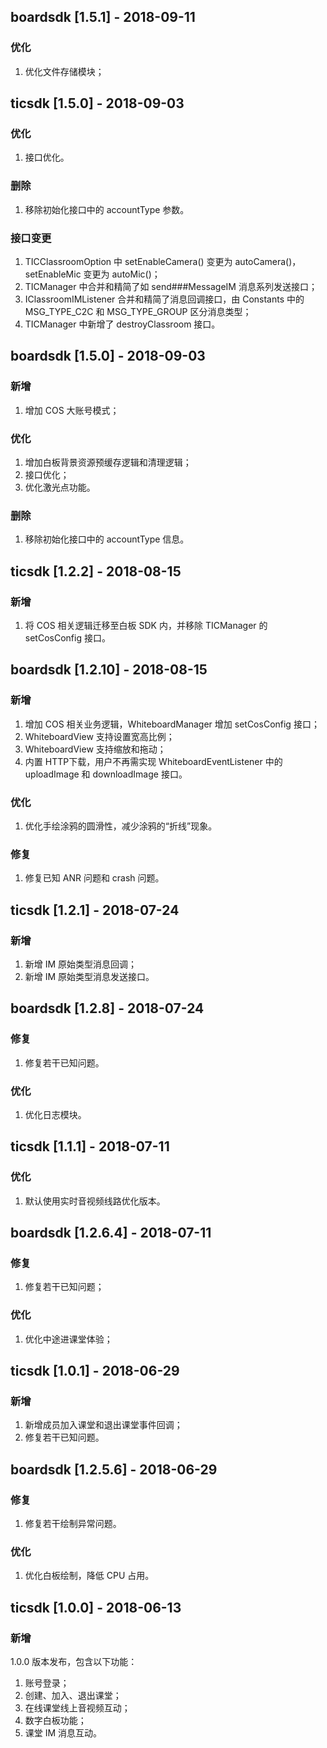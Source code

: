## boardsdk [1.5.1] - 2018-09-11
### 优化
1. 优化文件存储模块；

## ticsdk [1.5.0] - 2018-09-03
### 优化
1. 接口优化。

### 删除
1. 移除初始化接口中的 accountType 参数。

### 接口变更
1. TICClassroomOption 中 setEnableCamera() 变更为 autoCamera()，setEnableMic 变更为 autoMic()；
2. TICManager 中合并和精简了如 send###MessageIM 消息系列发送接口；
3. IClassroomIMListener 合并和精简了消息回调接口，由 Constants 中的 MSG_TYPE_C2C 和 MSG_TYPE_GROUP 区分消息类型；
4. TICManager 中新增了 destroyClassroom 接口。

## boardsdk [1.5.0] - 2018-09-03
### 新增
1. 增加 COS 大账号模式；

### 优化
1. 增加白板背景资源预缓存逻辑和清理逻辑；
2. 接口优化；
3. 优化激光点功能。

### 删除
1. 移除初始化接口中的 accountType 信息。

## ticsdk [1.2.2] - 2018-08-15
### 新增
1. 将 COS 相关逻辑迁移至白板 SDK 内，并移除 TICManager 的 setCosConfig 接口。

## boardsdk [1.2.10] - 2018-08-15
### 新增
1. 增加 COS 相关业务逻辑，WhiteboardManager 增加 setCosConfig 接口；
2. WhiteboardView 支持设置宽高比例；
3. WhiteboardView 支持缩放和拖动；
4. 内置 HTTP下载，用户不再需实现 WhiteboardEventListener 中的 uploadImage 和 downloadImage 接口。

### 优化
1. 优化手绘涂鸦的圆滑性，减少涂鸦的“折线”现象。

### 修复
1. 修复已知 ANR 问题和 crash 问题。

## ticsdk [1.2.1] - 2018-07-24
### 新增
1. 新增 IM 原始类型消息回调；
2. 新增 IM 原始类型消息发送接口。

## boardsdk [1.2.8] - 2018-07-24
### 修复
1. 修复若干已知问题。

### 优化
1. 优化日志模块。

## ticsdk [1.1.1] - 2018-07-11
### 优化
1. 默认使用实时音视频线路优化版本。

## boardsdk [1.2.6.4] - 2018-07-11
### 修复
1. 修复若干已知问题；

### 优化
1. 优化中途进课堂体验；

## ticsdk [1.0.1] - 2018-06-29
### 新增
1. 新增成员加入课堂和退出课堂事件回调；
2. 修复若干已知问题。

## boardsdk [1.2.5.6] - 2018-06-29
### 修复
1. 修复若干绘制异常问题。

### 优化
1. 优化白板绘制，降低 CPU 占用。

## ticsdk [1.0.0] - 2018-06-13
### 新增
1.0.0 版本发布，包含以下功能：

1. 账号登录；
2. 创建、加入、退出课堂；
3. 在线课堂线上音视频互动；
4. 数字白板功能；
5. 课堂 IM 消息互动。
